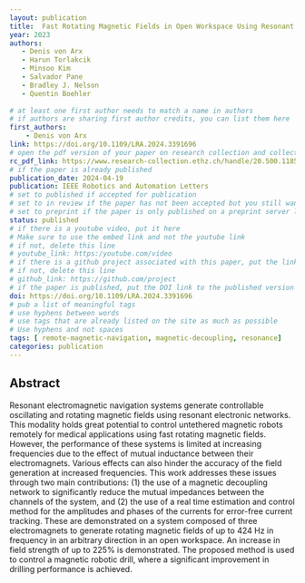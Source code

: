 ```yaml
---
layout: publication
title:  Fast Rotating Magnetic Fields in Open Workspace Using Resonant Magnetic Actuation Systems With Magnetic Decoupling
year: 2023 
authors: 
   - Denis von Arx
   - Harun Torlakcik
   - Minsoo Kim
   - Salvador Pane
   - Bradley J. Nelson
   - Quentin Boehler
   
# at least one first author needs to match a name in authors
# if authors are sharing first author credits, you can list them here
first_authors: 
    - Denis von Arx
link: https://doi.org/10.1109/LRA.2024.3391696
# open the pdf version of your paper on research collection and collect the link there
rc_pdf_link: https://www.research-collection.ethz.ch/handle/20.500.11850/669729
# if the paper is already published
publication_date: 2024-04-19
publication: IEEE Robotics and Automation Letters 
# set to published if accepted for publication
# set to in review if the paper has not been accepted but you still want a web presence for it
# set to preprint if the paper is only published on a preprint server like arxiv
status: published
# if there is a youtube video, put it here
# Make sure to use the embed link and not the youtube link
# if not, delete this line
# youtube_link: https:/youtube.com/video
# if there is a github project associated with this paper, put the link here
# if not, delete this line
# github_link: https://github.com/project
# if the paper is published, put the DOI link to the published version
doi: https://doi.org/10.1109/LRA.2024.3391696
# pub a list of meaningful tags
# use hyphens between words
# use tags that are already listed on the site as much as possible
# Use hyphens and not spaces
tags: [ remote-magnetic-navigation, magnetic-decoupling, resonance]
categories: publication
---
```



## Abstract ##
Resonant electromagnetic navigation systems generate controllable oscillating and rotating magnetic fields using resonant electronic networks. This modality holds great potential to control untethered magnetic robots remotely for medical applications using fast rotating magnetic fields. However, the performance of these systems is limited at increasing frequencies due to the effect of mutual inductance between their electromagnets. Various effects can also hinder the accuracy of the field generation at increased frequencies. This work addresses these issues through two main contributions: (1) the use of a magnetic decoupling network to significantly reduce the mutual impedances between the channels of the system, and (2) the use of a real time estimation and control method for the amplitudes and phases of the currents for error-free current tracking. These are demonstrated on a system composed of three electromagnets to generate rotating magnetic fields of up to 424 Hz in frequency in an arbitrary direction in an open workspace. An increase in field strength of up to 225% is demonstrated. The proposed method is used to control a magnetic robotic drill, where a significant improvement in drilling performance is achieved.
